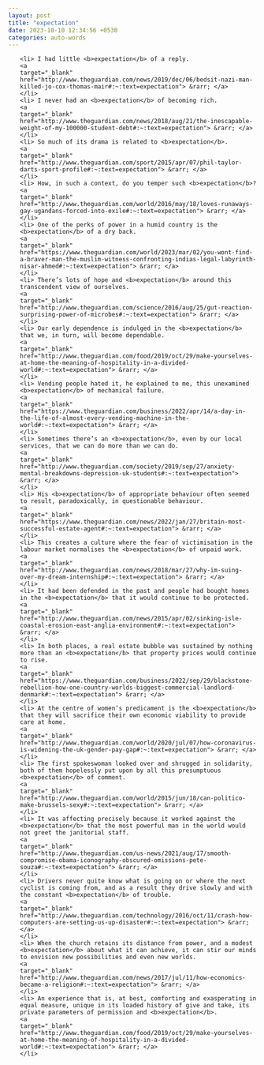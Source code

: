 ```yaml
---
layout: post
title: "expectation"
date: 2023-10-10 12:34:56 +0530
categories: auto-words
---
```

<ol>

    <li> I had little <b>expectation</b> of a reply.
    <a 
    target="_blank" 
    href="http://www.theguardian.com/news/2019/dec/06/bedsit-nazi-man-killed-jo-cox-thomas-mair#:~:text=expectation"> &rarr; </a>
    </li>
    <li> I never had an <b>expectation</b> of becoming rich.
    <a 
    target="_blank" 
    href="http://www.theguardian.com/news/2018/aug/21/the-inescapable-weight-of-my-100000-student-debt#:~:text=expectation"> &rarr; </a>
    </li>
    <li> So much of its drama is related to <b>expectation</b>.
    <a 
    target="_blank" 
    href="http://www.theguardian.com/sport/2015/apr/07/phil-taylor-darts-sport-profile#:~:text=expectation"> &rarr; </a>
    </li>
    <li> How, in such a context, do you temper such <b>expectation</b>?
    <a 
    target="_blank" 
    href="http://www.theguardian.com/world/2016/may/18/loves-runaways-gay-ugandans-forced-into-exile#:~:text=expectation"> &rarr; </a>
    </li>
    <li> One of the perks of power in a humid country is the <b>expectation</b> of a dry back.
    <a 
    target="_blank" 
    href="https://www.theguardian.com/world/2023/mar/02/you-wont-find-a-braver-man-the-muslim-witness-confronting-indias-legal-labyrinth-nisar-ahmed#:~:text=expectation"> &rarr; </a>
    </li>
    <li> There’s lots of hope and <b>expectation</b> around this transcendent view of ourselves.
    <a 
    target="_blank" 
    href="http://www.theguardian.com/science/2016/aug/25/gut-reaction-surprising-power-of-microbes#:~:text=expectation"> &rarr; </a>
    </li>
    <li> Our early dependence is indulged in the <b>expectation</b> that we, in turn, will become dependable.
    <a 
    target="_blank" 
    href="http://www.theguardian.com/food/2019/oct/29/make-yourselves-at-home-the-meaning-of-hospitality-in-a-divided-world#:~:text=expectation"> &rarr; </a>
    </li>
    <li> Vending people hated it, he explained to me, this unexamined <b>expectation</b> of mechanical failure.
    <a 
    target="_blank" 
    href="https://www.theguardian.com/business/2022/apr/14/a-day-in-the-life-of-almost-every-vending-machine-in-the-world#:~:text=expectation"> &rarr; </a>
    </li>
    <li> Sometimes there’s an <b>expectation</b>, even by our local services, that we can do more than we can do.
    <a 
    target="_blank" 
    href="http://www.theguardian.com/society/2019/sep/27/anxiety-mental-breakdowns-depression-uk-students#:~:text=expectation"> &rarr; </a>
    </li>
    <li> His <b>expectation</b> of appropriate behaviour often seemed to result, paradoxically, in questionable behaviour.
    <a 
    target="_blank" 
    href="https://www.theguardian.com/news/2022/jan/27/britain-most-successful-estate-agent#:~:text=expectation"> &rarr; </a>
    </li>
    <li> This creates a culture where the fear of victimisation in the labour market normalises the <b>expectation</b> of unpaid work.
    <a 
    target="_blank" 
    href="http://www.theguardian.com/news/2018/mar/27/why-im-suing-over-my-dream-internship#:~:text=expectation"> &rarr; </a>
    </li>
    <li> It had been defended in the past and people had bought homes in the <b>expectation</b> that it would continue to be protected.
    <a 
    target="_blank" 
    href="http://www.theguardian.com/news/2015/apr/02/sinking-isle-coastal-erosion-east-anglia-environment#:~:text=expectation"> &rarr; </a>
    </li>
    <li> In both places, a real estate bubble was sustained by nothing more than an <b>expectation</b> that property prices would continue to rise.
    <a 
    target="_blank" 
    href="https://www.theguardian.com/business/2022/sep/29/blackstone-rebellion-how-one-country-worlds-biggest-commercial-landlord-denmark#:~:text=expectation"> &rarr; </a>
    </li>
    <li> At the centre of women’s predicament is the <b>expectation</b> that they will sacrifice their own economic viability to provide care at home.
    <a 
    target="_blank" 
    href="http://www.theguardian.com/world/2020/jul/07/how-coronavirus-is-widening-the-uk-gender-pay-gap#:~:text=expectation"> &rarr; </a>
    </li>
    <li> The first spokeswoman looked over and shrugged in solidarity, both of them hopelessly put upon by all this presumptuous <b>expectation</b> of comment.
    <a 
    target="_blank" 
    href="http://www.theguardian.com/world/2015/jun/18/can-politico-make-brussels-sexy#:~:text=expectation"> &rarr; </a>
    </li>
    <li> It was affecting precisely because it worked against the <b>expectation</b> that the most powerful man in the world would not greet the janitorial staff.
    <a 
    target="_blank" 
    href="http://www.theguardian.com/us-news/2021/aug/17/smooth-compromise-obama-iconography-obscured-omissions-pete-souza#:~:text=expectation"> &rarr; </a>
    </li>
    <li> Drivers never quite know what is going on or where the next cyclist is coming from, and as a result they drive slowly and with the constant <b>expectation</b> of trouble.
    <a 
    target="_blank" 
    href="http://www.theguardian.com/technology/2016/oct/11/crash-how-computers-are-setting-us-up-disaster#:~:text=expectation"> &rarr; </a>
    </li>
    <li> When the church retains its distance from power, and a modest <b>expectation</b> about what it can achieve, it can stir our minds to envision new possibilities and even new worlds.
    <a 
    target="_blank" 
    href="http://www.theguardian.com/news/2017/jul/11/how-economics-became-a-religion#:~:text=expectation"> &rarr; </a>
    </li>
    <li> An experience that is, at best, comforting and exasperating in equal measure, unique in its loaded history of give and take, its private parameters of permission and <b>expectation</b>.
    <a 
    target="_blank" 
    href="http://www.theguardian.com/food/2019/oct/29/make-yourselves-at-home-the-meaning-of-hospitality-in-a-divided-world#:~:text=expectation"> &rarr; </a>
    </li>